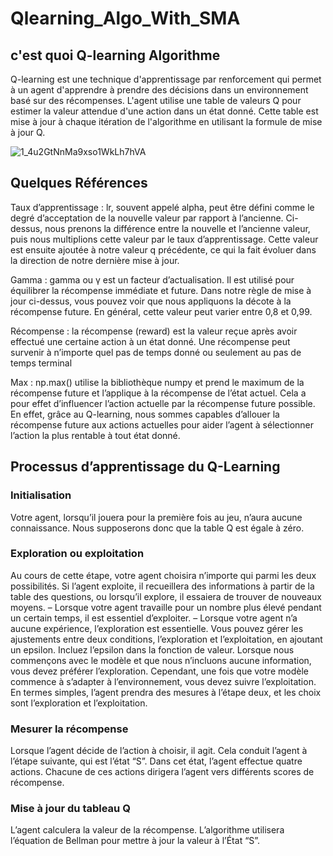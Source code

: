 # Qlearning_Algo_With_SMA
## c'est quoi Q-learning Algorithme 
Q-learning est une technique d'apprentissage par renforcement qui permet à un agent d'apprendre à prendre des décisions dans un environnement basé sur des récompenses. L'agent utilise une table de valeurs Q pour estimer la valeur attendue d'une action dans un état donné. Cette table est mise à jour à chaque itération de l'algorithme en utilisant la formule de mise à jour Q.

   ![1_4u2GtNnMa9xso1WkLh7hVA](https://github.com/hassanouado/Q-learning_Using_SMA/assets/95369534/8207c6f9-874c-4943-8008-b266686b6c3c)

## Quelques Références 
Taux d’apprentissage : lr, souvent appelé alpha, peut être défini comme le degré d’acceptation de la nouvelle valeur par rapport à l’ancienne. Ci-dessus, nous prenons la différence entre la nouvelle et l’ancienne valeur, puis nous multiplions cette valeur par le taux d’apprentissage. Cette valeur est ensuite ajoutée à notre valeur q précédente, ce qui la fait évoluer dans la direction de notre dernière mise à jour.

Gamma : gamma ou γ est un facteur d’actualisation. Il est utilisé pour équilibrer la récompense immédiate et future. Dans notre règle de mise à jour ci-dessus, vous pouvez voir que nous appliquons la décote à la récompense future. En général, cette valeur peut varier entre 0,8 et 0,99.

Récompense : la récompense (reward) est la valeur reçue après avoir effectué une certaine action à un état donné. Une récompense peut survenir à n’importe quel pas de temps donné ou seulement au pas de temps terminal

Max : np.max() utilise la bibliothèque numpy et prend le maximum de la récompense future et l’applique à la récompense de l’état actuel. Cela a pour effet d’influencer l’action actuelle par la récompense future possible. En effet, grâce au Q-learning, nous sommes capables d’allouer la récompense future aux actions actuelles pour aider l’agent à sélectionner l’action la plus rentable à tout état donné.

## Processus d’apprentissage du Q-Learning

### Initialisation
Votre agent, lorsqu’il jouera pour la première fois au jeu, n’aura aucune connaissance. Nous supposerons donc que la table Q est égale à zéro.

### Exploration ou exploitation
Au cours de cette étape, votre agent choisira n’importe qui parmi les deux possibilités. Si l’agent exploite, il recueillera des informations à partir de la table des questions, ou lorsqu’il explore, il essaiera de trouver de nouveaux moyens.
– Lorsque votre agent travaille pour un nombre plus élevé pendant un certain temps, il est essentiel d’exploiter.
– Lorsque votre agent n’a aucune expérience, l’exploration est essentielle.
Vous pouvez gérer les ajustements entre deux conditions, l’exploration et l’exploitation, en ajoutant un epsilon. Incluez l’epsilon dans la fonction de valeur. Lorsque nous commençons avec le modèle et que nous n’incluons aucune information, vous devez préférer l’exploration. Cependant, une fois que votre modèle commence à s’adapter à l’environnement, vous devez suivre l’exploitation. En termes simples, l’agent prendra des mesures à l’étape deux, et les choix sont l’exploration et l’exploitation.

### Mesurer la récompense
Lorsque l’agent décide de l’action à choisir, il agit. Cela conduit l’agent à l’étape suivante, qui est l’état “S”. Dans cet état, l’agent effectue quatre actions. Chacune de ces actions dirigera l’agent vers différents scores de récompense. 
### Mise à jour du tableau Q
L’agent calculera la valeur de la récompense. L’algorithme utilisera l’équation de Bellman pour mettre à jour la valeur à l’État “S”.

